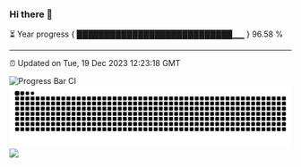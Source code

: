 ### Hi there 👋

⏳ Year progress { ████████████████████████████▁▁ } 96.58 %

---

⏰ Updated on Tue, 19 Dec 2023 12:23:18 GMT

![Progress Bar CI](https://github.com/liununu/liununu/workflows/Progress%20Bar%20CI/badge.svg)![](https://raw.githubusercontent.com/L1cardo/L1cardo/main/assets/github-contribution-grid-snake.svg)![](https://raw.githubusercontent.com/seesaws/seesaws/main/assets/github-contribution-grid-snake.svg)
